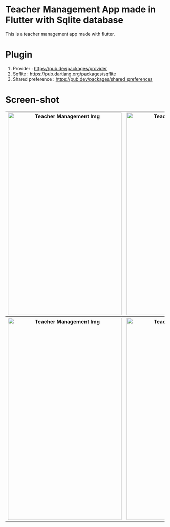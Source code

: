 # Teacher Management App made in Flutter with Sqlite database
This is a teacher management app made with flutter.
**<H1>Plugin</H1>**
1. Provider : https://pub.dev/packages/provider
2. Sqflite : https://pub.dartlang.org/packages/sqflite
3. Shared preference : https://pub.dev/packages/shared_preferences

**<H1>Screen-shot</H1>**

<table>
  <tr>
    <th> <img src="https://firebasestorage.googleapis.com/v0/b/classapp-f7ed3.appspot.com/o/quanlyvipham%2F1.png?alt=media&token=c4cc6285-8fc0-431a-919f-f90cdc668a74"  alt="Teacher Management Img" width = 360px height = 640px ></th>
    <th> <img src="https://firebasestorage.googleapis.com/v0/b/classapp-f7ed3.appspot.com/o/quanlyvipham%2F2.png?alt=media&token=31f3919d-2d50-4e68-9ff3-054fa373a0da"  alt="Teacher Management Img" width = 360px height = 640px ></th>
    <th> <img src="https://firebasestorage.googleapis.com/v0/b/classapp-f7ed3.appspot.com/o/quanlyvipham%2F3.png?alt=media&token=8eb34b60-2a8a-47c8-ac0a-b9c69b62a673"  alt="Teacher Management Img" width = 360px height = 640px ></th>
  </tr>
  <tr>
    <th> <img src="https://firebasestorage.googleapis.com/v0/b/classapp-f7ed3.appspot.com/o/quanlyvipham%2F4.png?alt=media&token=fee82d6f-509d-4d35-a37e-ad442ad66c1e"  alt="Teacher Management Img" width = 360px height = 640px ></th>
    <th> <img src="https://firebasestorage.googleapis.com/v0/b/classapp-f7ed3.appspot.com/o/quanlyvipham%2F5.png?alt=media&token=51f0250f-8c76-4b0a-9fb7-93bacf14f48e"  alt="Teacher Management Img" width = 360px height = 640px ></th>
    <th> <img src="https://firebasestorage.googleapis.com/v0/b/classapp-f7ed3.appspot.com/o/quanlyvipham%2F6.png?alt=media&token=9c48b15b-6d70-4ef2-95a5-6855de1c890f"  alt="Teacher Management Img" width = 360px height = 640px ></th>
  </tr>
</table>
